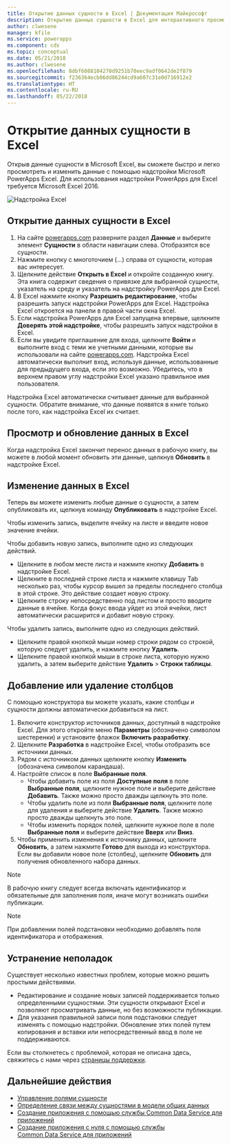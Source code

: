 ```yaml
---
title: Открытие данных сущности в Excel | Документация Майкрософт
description: Открытие данных сущности в Excel для интерактивного просмотра и редактирования.
author: clwesene
manager: kfile
ms.service: powerapps
ms.component: cds
ms.topic: conceptual
ms.date: 05/21/2018
ms.author: clwesene
ms.openlocfilehash: 8dbf6088104270d9251b70eec9adf0642de2f879
ms.sourcegitcommit: f236364ecb06dd86244cd9a607c31e0d716912e2
ms.translationtype: HT
ms.contentlocale: ru-RU
ms.lasthandoff: 05/22/2018
---
```

# <a name="open-entity-data-in-excel"></a>Открытие данных сущности в Excel
Открыв данные сущности в Microsoft Excel, вы сможете быстро и легко просмотреть и изменить данные с помощью надстройки Microsoft PowerApps Excel. Для использования надстройки PowerApps для Excel требуется Microsoft Excel 2016.

![Надстройка Excel](./media/data-platform-cds-excel-addin/ExcelAddin.png "Надстройка PowerApps для Excel")

## <a name="open-entity-data-in-excel"></a>Открытие данных сущности в Excel
1. На сайте [powerapps.com](https://web.powerapps.com) разверните раздел **Данные** и выберите элемент **Сущности** в области навигации слева. Отобразятся все сущности.
2. Нажмите кнопку с многоточием (...) справа от сущности, которая вас интересует.
3. Щелкните действие **Открыть в Excel** и откройте созданную книгу. Эта книга содержит сведения о привязке для выбранной сущности, указатель на среду и указатель на надстройку PowerApps для Excel.  
4. В Excel нажмите кнопку **Разрешить редактирование**, чтобы разрешить запуск надстройки PowerApps для Excel. Надстройка Excel откроется на панели в правой части окна Excel.
5. Если надстройка PowerApps для Excel запущена впервые, щелкните **Доверять этой надстройке**, чтобы разрешить запуск надстройки в Excel.
6. Если вы увидите приглашение для входа, щелкните **Войти** и выполните вход с теми же учетными данными, которые вы использовали на сайте [powerapps.com](https://web.powerapps.com). Надстройка Excel автоматически выполнит вход, используя данные, использованные для предыдущего входа, если это возможно. Убедитесь, что в верхнем правом углу надстройки Excel указано правильное имя пользователя.

Надстройка Excel автоматически считывает данные для выбранной сущности. Обратите внимание, что данные появятся в книге только после того, как надстройка Excel их считает.

## <a name="view-and-refresh-data-in-excel"></a>Просмотр и обновление данных в Excel
Когда надстройка Excel закончит перенос данных в рабочую книгу, вы можете в любой момент обновить эти данные, щелкнув **Обновить** в надстройке Excel.

## <a name="edit-data-in-excel"></a>Изменение данных в Excel
Теперь вы можете изменить любые данные о сущности, а затем опубликовать их, щелкнув команду **Опубликовать** в надстройке Excel.

Чтобы изменить запись, выделите ячейку на листе и введите новое значение ячейки.

Чтобы добавить новую запись, выполните одно из следующих действий.

* Щелкните в любом месте листа и нажмите кнопку **Добавить** в надстройке Excel.
* Щелкните в последней строке листа и нажмите клавишу Tab несколько раз, чтобы курсор вышел за пределы последнего столбца в этой строке. Это действие создает новую строку.
* Щелкните строку непосредственно под листом и просто вводите данные в ячейке. Когда фокус ввода уйдет из этой ячейки, лист автоматически расширится и добавит новую строку.

Чтобы удалить запись, выполните одно из следующих действий.

* Щелкните правой кнопкой мыши номер строки рядом со строкой, которую следует удалить, и нажмите кнопку **Удалить**.
* Щелкните правой кнопкой мыши в строке листа, которую нужно удалить, а затем выберите действие **Удалить** > **Строки таблицы**.

## <a name="add-or-remove-columns"></a>Добавление или удаление столбцов
С помощью конструктора вы можете указать, какие столбцы и сущности должны автоматически добавиться на лист.

1. Включите конструктор источников данных, доступный в надстройке Excel. Для этого откройте меню **Параметры** (обозначено символом шестеренки) и установите флажок **Включить разработку**.
2. Щелкните **Разработка** в надстройке Excel, чтобы отобразить все источники данных.
3. Рядом с источником данных щелкните кнопку **Изменить** (обозначена символом карандаша).
4. Настройте список в поле **Выбранные поля**.
   * Чтобы добавить поле из поля **Доступные поля** в поле **Выбранные поля**, щелкните нужное поле и выберите действие **Добавить**. Также можно просто дважды щелкнуть это поле.
   * Чтобы удалить поле из поля **Выбранные поля**, щелкните поле для удаления и выберите действие **Удалить**. Также можно просто дважды щелкнуть это поле.
   * Чтобы изменить порядок полей, щелкните нужное поле в поле **Выбранные поля** и выберите действие **Вверх** или **Вниз**.
5. Чтобы применить изменения к источнику данных, щелкните **Обновить**, а затем нажмите **Готово** для выхода из конструктора. Если вы добавили новое поле (столбец), щелкните **Обновить** для получения обновленного набора данных.

> [!NOTE]
> В рабочую книгу следует всегда включать идентификатор и обязательные для заполнения поля, иначе могут возникать ошибки публикации.

> [!NOTE]
> При добавлении полей подстановки необходимо добавлять поля идентификатора и отображения.

## <a name="troubleshooting"></a>Устранение неполадок
Существует несколько известных проблем, которые можно решить простыми действиями.

* Редактирование и создание новых записей поддерживается только определенными сущностями. Эти сущности открывают Excel и позволяют просматривать данные, но без возможности публикации.
* Для указания правильной записи поля подстановки следует изменять с помощью надстройки. Обновление этих полей путем копирования и вставки или непосредственный ввод в поле не поддерживаются.


Если вы столкнетесь с проблемой, которая не описана здесь, свяжитесь с нами через [страницы поддержки](https://powerapps.microsoft.com/support/).

## <a name="next-steps"></a>Дальнейшие действия
* [Управление полями сущности](data-platform-manage-fields.md)
* [Определение связи между сущностями в модели общих данных](data-platform-entity-lookup.md)
* [Создание приложения с помощью службы Common Data Service для приложений](../canvas-apps/data-platform-create-app.md)
* [Создание приложения с нуля с помощью службы Common Data Service для приложений](../canvas-apps/data-platform-create-app-scratch.md)

